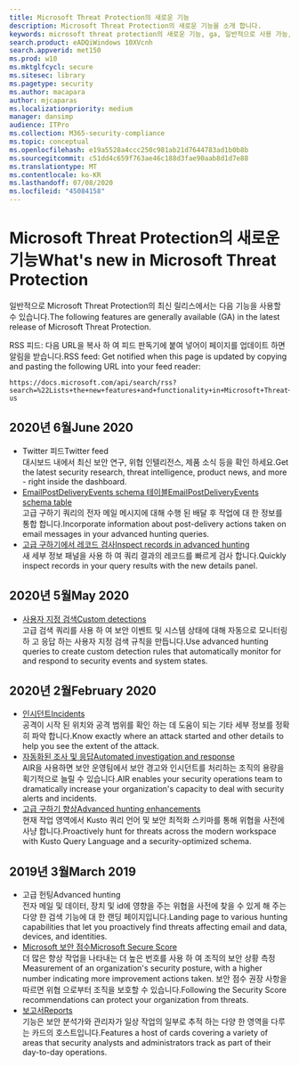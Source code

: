 ```yaml
---
title: Microsoft Threat Protection의 새로운 기능
description: Microsoft Threat Protection의 새로운 기능을 소개 합니다.
keywords: microsoft threat protection의 새로운 기능, ga, 일반적으로 사용 가능, 기능, 사용 가능, 신규
search.product: eADQiWindows 10XVcnh
search.appverid: met150
ms.prod: w10
ms.mktglfcycl: secure
ms.sitesec: library
ms.pagetype: security
ms.author: macapara
author: mjcaparas
ms.localizationpriority: medium
manager: dansimp
audience: ITPro
ms.collection: M365-security-compliance
ms.topic: conceptual
ms.openlocfilehash: e19a5528a4ccc250c981ab21d7644783ad1b0b8b
ms.sourcegitcommit: c51dd4c659f763ae46c188d3fae90aab8d1d7e88
ms.translationtype: MT
ms.contentlocale: ko-KR
ms.lasthandoff: 07/08/2020
ms.locfileid: "45084158"
---
```

# <a name="whats-new-in-microsoft-threat-protection"></a><span data-ttu-id="ad8ad-104">Microsoft Threat Protection의 새로운 기능</span><span class="sxs-lookup"><span data-stu-id="ad8ad-104">What's new in Microsoft Threat Protection</span></span>

<span data-ttu-id="ad8ad-105">일반적으로 Microsoft Threat Protection의 최신 릴리스에서는 다음 기능을 사용할 수 있습니다.</span><span class="sxs-lookup"><span data-stu-id="ad8ad-105">The following features are generally available (GA) in the latest release of Microsoft Threat Protection.</span></span>

<span data-ttu-id="ad8ad-106">RSS 피드: 다음 URL을 복사 하 여 피드 판독기에 붙여 넣어이 페이지를 업데이트 하면 알림을 받습니다.</span><span class="sxs-lookup"><span data-stu-id="ad8ad-106">RSS feed: Get notified when this page is updated by copying and pasting the following URL into your feed reader:</span></span>
```http
https://docs.microsoft.com/api/search/rss?search=%22Lists+the+new+features+and+functionality+in+Microsoft+Threat+Protection%22&locale=en-us
```
## <a name="june-2020"></a><span data-ttu-id="ad8ad-107">2020년 6월</span><span class="sxs-lookup"><span data-stu-id="ad8ad-107">June 2020</span></span>
- <span data-ttu-id="ad8ad-108">Twitter 피드</span><span class="sxs-lookup"><span data-stu-id="ad8ad-108">Twitter feed</span></span> <br> <span data-ttu-id="ad8ad-109">대시보드 내에서 최신 보안 연구, 위협 인텔리전스, 제품 소식 등을 확인 하세요.</span><span class="sxs-lookup"><span data-stu-id="ad8ad-109">Get the latest security research, threat intelligence, product news, and more - right inside the dashboard.</span></span>
- [<span data-ttu-id="ad8ad-110">EmailPostDeliveryEvents schema 테이블</span><span class="sxs-lookup"><span data-stu-id="ad8ad-110">EmailPostDeliveryEvents schema table</span></span>](advanced-hunting-emailpostdeliveryevents-table.md) <br> <span data-ttu-id="ad8ad-111">고급 구하기 쿼리의 전자 메일 메시지에 대해 수행 된 배달 후 작업에 대 한 정보를 통합 합니다.</span><span class="sxs-lookup"><span data-stu-id="ad8ad-111">Incorporate information about post-delivery actions taken on email messages in your advanced hunting queries.</span></span>
- [<span data-ttu-id="ad8ad-112">고급 구하기에서 레코드 검사</span><span class="sxs-lookup"><span data-stu-id="ad8ad-112">Inspect records in advanced hunting</span></span>](advanced-hunting-query-results.md#drill-down-from-query-results) <br> <span data-ttu-id="ad8ad-113">새 세부 정보 패널을 사용 하 여 쿼리 결과의 레코드를 빠르게 검사 합니다.</span><span class="sxs-lookup"><span data-stu-id="ad8ad-113">Quickly inspect records in your query results with the new details panel.</span></span>

## <a name="may-2020"></a><span data-ttu-id="ad8ad-114">2020년 5월</span><span class="sxs-lookup"><span data-stu-id="ad8ad-114">May 2020</span></span>
- [<span data-ttu-id="ad8ad-115">사용자 지정 검색</span><span class="sxs-lookup"><span data-stu-id="ad8ad-115">Custom detections</span></span>](custom-detections-overview.md) <br> <span data-ttu-id="ad8ad-116">고급 검색 쿼리를 사용 하 여 보안 이벤트 및 시스템 상태에 대해 자동으로 모니터링 하 고 응답 하는 사용자 지정 검색 규칙을 만듭니다.</span><span class="sxs-lookup"><span data-stu-id="ad8ad-116">Use advanced hunting queries to create custom detection rules that automatically monitor for and respond to security events and system states.</span></span>

## <a name="february-2020"></a><span data-ttu-id="ad8ad-117">2020년 2월</span><span class="sxs-lookup"><span data-stu-id="ad8ad-117">February 2020</span></span>
- [<span data-ttu-id="ad8ad-118">인시던트</span><span class="sxs-lookup"><span data-stu-id="ad8ad-118">Incidents</span></span>](incidents-overview.md) <br> <span data-ttu-id="ad8ad-119">공격이 시작 된 위치와 공격 범위를 확인 하는 데 도움이 되는 기타 세부 정보를 정확히 파악 합니다.</span><span class="sxs-lookup"><span data-stu-id="ad8ad-119">Know exactly where an attack started and other details to help you see the extent of the attack.</span></span>
- [<span data-ttu-id="ad8ad-120">자동화된 조사 및 응답</span><span class="sxs-lookup"><span data-stu-id="ad8ad-120">Automated investigation and response</span></span>](mtp-autoir.md) <br> <span data-ttu-id="ad8ad-121">AIR을 사용하면 보안 운영팀에서 보안 경고와 인시던트를 처리하는 조직의 용량을 획기적으로 늘릴 수 있습니다.</span><span class="sxs-lookup"><span data-stu-id="ad8ad-121">AIR enables your security operations team to dramatically increase your organization's capacity to deal with security alerts and incidents.</span></span>
- [<span data-ttu-id="ad8ad-122">고급 구하기 향상</span><span class="sxs-lookup"><span data-stu-id="ad8ad-122">Advanced hunting enhancements</span></span>](advanced-hunting-overview.md) <br> <span data-ttu-id="ad8ad-123">현재 작업 영역에서 Kusto 쿼리 언어 및 보안 최적화 스키마를 통해 위협을 사전에 사냥 합니다.</span><span class="sxs-lookup"><span data-stu-id="ad8ad-123">Proactively hunt for threats across the modern workspace with Kusto Query Language and a security-optimized schema.</span></span>

## <a name="march-2019"></a><span data-ttu-id="ad8ad-124">2019년 3월</span><span class="sxs-lookup"><span data-stu-id="ad8ad-124">March 2019</span></span>
- <span data-ttu-id="ad8ad-125">고급 헌팅</span><span class="sxs-lookup"><span data-stu-id="ad8ad-125">Advanced hunting</span></span> <br> <span data-ttu-id="ad8ad-126">전자 메일 및 데이터, 장치 및 id에 영향을 주는 위협을 사전에 찾을 수 있게 해 주는 다양 한 검색 기능에 대 한 랜딩 페이지입니다.</span><span class="sxs-lookup"><span data-stu-id="ad8ad-126">Landing page to various hunting capabilities that let you proactively find threats affecting email and data, devices, and identities.</span></span>
- [<span data-ttu-id="ad8ad-127">Microsoft 보안 점수</span><span class="sxs-lookup"><span data-stu-id="ad8ad-127">Microsoft Secure Score</span></span>](microsoft-secure-score.md) <br> <span data-ttu-id="ad8ad-128">더 많은 향상 작업을 나타내는 더 높은 번호를 사용 하 여 조직의 보안 상황 측정</span><span class="sxs-lookup"><span data-stu-id="ad8ad-128">Measurement of an organization's security posture, with a higher number indicating more improvement actions taken.</span></span> <span data-ttu-id="ad8ad-129">보안 점수 권장 사항을 따르면 위협 으로부터 조직을 보호할 수 있습니다.</span><span class="sxs-lookup"><span data-stu-id="ad8ad-129">Following the Security Score recommendations can protect your organization from threats.</span></span> 
- [<span data-ttu-id="ad8ad-130">보고서</span><span class="sxs-lookup"><span data-stu-id="ad8ad-130">Reports</span></span>](monitoring-and-reporting.md) <br>  <span data-ttu-id="ad8ad-131">기능은 보안 분석가와 관리자가 일상 작업의 일부로 추적 하는 다양 한 영역을 다루는 카드의 호스트입니다.</span><span class="sxs-lookup"><span data-stu-id="ad8ad-131">Features a host of cards covering a variety of areas that security analysts and administrators track as part of their day-to-day operations.</span></span>
